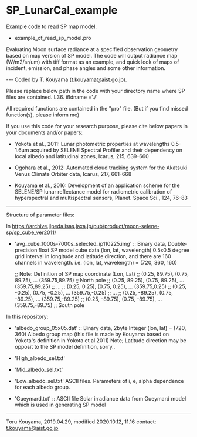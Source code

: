 # SP_LunarCal_example
Example code to read SP map model.

- example_of_read_sp_model.pro

Evaluating Moon surface radiance at a specified observation geometry based on map version of SP model.
The code will output radiance map (W/m2/sr/um) with tiff format as an example, and quick look of maps of incident, emission, and phase angles and some other information.

--- Coded by T. Kouyama (t.kouyama@aist.go.jp).

Please replace below path in the code with your directory name where SP files are contained.
L36. ifldname ='./'

All required functions are contained in the "pro" file.
(But if you find missed function(s), please inform me)

If you use this code for your research purpose,
please cite below papers in your documents and/or papers:

- Yokota et al., 2011: Lunar photometric properties at wavelengths 0.5-1.6μm acquired by SELENE Spectral Profiler and their dependency on local albedo and latitudinal zones, Icarus, 215, 639-660

- Ogohara et al., 2012: Automated cloud tracking system for the Akatsuki Venus Climate Orbiter data, Icarus, 217, 661-668

- Kouyama et al., 2016: Development of an application scheme for the SELENE/SP lunar reflectance model for radiometric calibration of hyperspectral and multispectral sensors, Planet. Space Sci., 124, 76-83

---
Structure of parameter files:

In https://archive.jlpeda.isas.jaxa.jp/pub/product/moon-selene-sp/sp_cube_ver2011/

- 'avg_cube_1000s-7000s_selected_ip110225.img' :: Binary data, Double-precision float
SP model cube data (lon, lat, wavelength)
0.5x0.5 degree grid interval in longitude and latitude direction, and there are 160 channels in wavelength.
i.e. (lon, lat, wavelength) = (720, 360, 160)

  ;; Note: Definition of SP map coordinate  (Lon, Lat)
  ;; (0.25, 89.75), (0.75, 89.75), ... (359.75,89.75) ;; North pole
  ;; (0.25, 89.25), (0.75, 89.25), ... (359.75,89.25)
  ;; ...
  ;; (0.25, 0.25), (0.75, 0.25), ... (359.75,0.25)
  ;; (0.25, -0.25), (0.75, -0.25), ... (359.75,-0.25)
  ;; ...
  ;; (0.25, -89.25), (0.75, -89.25), ... (359.75,-89.25)
  ;; (0.25, -89.75), (0.75, -89.75), ... (359.75,-89.75) ;; South pole

In this repository:

- 'albedo_group_05x05.dat' :: Binary data, 2byte Integer
 (lon, lat) = (720, 360)
Albedo group map (this file is made by Kouyama based on Yokota's definition in Yokota et al 2011)
Note; Latitude direction may be opposit to the SP model definition, sorry..

- 'High_albedo_sel.txt'
- 'Mid_albedo_sel.txt'
- 'Low_albedo_sel.txt'
ASCII files. Parameters of i, e, alpha dependence for each albedo group.


- 'Gueymard.txt' :: ASCII file
Solar irradiance data from Gueymard model which is used in generating SP model


---

Toru Kouyama, 2019.04.29, modified 2020.10.12, 11.16
contact: t.kouyama@aist.go.jp
